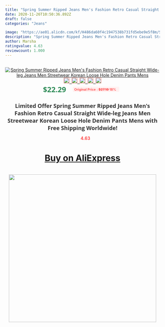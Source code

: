 ```yaml
---
title: "Spring Summer Ripped Jeans Men's Fashion Retro Casual Straight Wide-leg Jeans Men Streetwear Korean Loose Hole Denim Pants Mens"
date: 2020-11-26T10:50:36.892Z
draft: false
categories: "Jeans"

image: "https://ae01.alicdn.com/kf/H486da60f4c1947538b731fd5ebe9e5f8m/Spring-Summer-Ripped-Jeans-Men-s-Fashion-Retro-Casual-Straight-Wide-leg-Jeans-Men-Streetwear-Korean.jpg"
description: "Spring Summer Ripped Jeans Men's Fashion Retro Casual Straight Wide-leg Jeans Men Streetwear Korean Loose Hole Denim Pants Mens"
author: Marsha
ratingvalue: 4.63
reviewcount: 1.000
---
```

<br>
<div style="text-align: center;">
<a href="https://s.click.aliexpress.com/e/_AsReVP" target="_blank" rel="nofollow noopener noreferrer"><img alt="Spring Summer Ripped Jeans Men's Fashion Retro Casual Straight Wide-leg Jeans Men Streetwear Korean Loose Hole Denim Pants Mens" class="magnifier-image" src="https://ae01.alicdn.com/kf/H486da60f4c1947538b731fd5ebe9e5f8m/Spring-Summer-Ripped-Jeans-Men-s-Fashion-Retro-Casual-Straight-Wide-leg-Jeans-Men-Streetwear-Korean.jpg_640x640.jpg">
<br>
<img style="border:1px solid salmon" src="https://ae01.alicdn.com/kf/H486da60f4c1947538b731fd5ebe9e5f8m/Spring-Summer-Ripped-Jeans-Men-s-Fashion-Retro-Casual-Straight-Wide-leg-Jeans-Men-Streetwear-Korean.jpg_120x120.jpg">&nbsp;&nbsp;<img style="border:1px solid salmon" src="https://ae01.alicdn.com/kf/Hf664ed5bd7514290adc096ceb86484b68/Spring-Summer-Ripped-Jeans-Men-s-Fashion-Retro-Casual-Straight-Wide-leg-Jeans-Men-Streetwear-Korean.jpg_120x120.jpg">&nbsp;&nbsp;<img style="border:1px solid salmon" src="https://ae01.alicdn.com/kf/H469f13de52454f72919ef1b1c87756e0f/Spring-Summer-Ripped-Jeans-Men-s-Fashion-Retro-Casual-Straight-Wide-leg-Jeans-Men-Streetwear-Korean.jpg_120x120.jpg">&nbsp;&nbsp;<img style="border:1px solid salmon" src="https://ae01.alicdn.com/kf/H672f7d76f681435cb6e82cc04e4b7538P/Spring-Summer-Ripped-Jeans-Men-s-Fashion-Retro-Casual-Straight-Wide-leg-Jeans-Men-Streetwear-Korean.jpg_120x120.jpg">&nbsp;&nbsp;<img style="border:1px solid salmon" src="https://ae01.alicdn.com/kf/H6eb4c5f15cc140f68b802fcd48a4093aZ/Spring-Summer-Ripped-Jeans-Men-s-Fashion-Retro-Casual-Straight-Wide-leg-Jeans-Men-Streetwear-Korean.jpg_120x120.jpg"></a></div><br0>
<div style="text-align: center;"><span style="background-color: white; border: 0px; box-sizing: border-box; color: seagreen; display: inline-block; font-family: &quot;open sans&quot; , &quot;arial&quot; , &quot;helvetica&quot; , sans-serif , &quot;heiti&quot;; font-size: 24px; font-stretch: inherit; font-weight: 700; line-height: inherit; margin: 0px 10px 0px 0px; padding: 0px; vertical-align: middle;">$22.29 </span>
<span style="background: rgb(255 , 241 , 241); border-radius: 3px; border: 0px; box-sizing: border-box; color: #ff4747; display: inline-block; font-family: inherit; font-size: 12px; font-stretch: inherit; font-style: inherit; font-variant: inherit; font-weight: 600; line-height: inherit; margin: 0px; padding: 2px 5px; transform: scale(0.9); vertical-align: middle;">Original Price : <b style="text-decoration: line-through;">$27.18 </b> 18%&nbsp;&nbsp;</span></div>
<h1 style="color: #333333; display: inline-block; font-family: &quot;open sans&quot; , &quot;arial&quot; , &quot;helvetica&quot; , sans-serif , &quot;heiti&quot;; font-size: 18px; font-stretch: inherit; font-weight: 700; text-align: center;">Limited Offer Spring Summer Ripped Jeans Men's Fashion Retro Casual Straight Wide-leg Jeans Men Streetwear Korean Loose Hole Denim Pants Mens with Free Shipping Worldwide!</h1>
<div style="color: #ff4747; text-align: center;">
<img src="https://4.bp.blogspot.com/-M0ZcTcb-5uY/XleCXlxnR4I/AAAAAAAAAEc/OrjgMkXV1oMQFaCRZj5HQwOCBcu3w1FegCPcBGAYYCw/s1600/star.png" style="height: 15px;">&nbsp;<b>4.63</b></div>
<div class="button_cont" align="center"><a class="buynow_a" href="https://s.click.aliexpress.com/e/_AsReVP" target="_blank" rel="nofollow noopener noreferrer"><H1>Buy on AliExpress</H1></a></div><br>
<div class="separator" style="clear: both; text-align: center;">
<img src="https://lh3.googleusercontent.com/-pTy5HemUv9M/XlePHvY0dAI/AAAAAAAAAE4/0nX5iRUoIWY8eMW9Dpxeirr157OZliDIgCLcBGAsYHQ/s1600/badge.gif" width="480">
</div>

